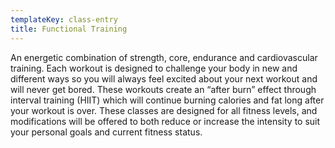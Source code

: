 ```yaml
---
templateKey: class-entry
title: Functional Training
---
```

An energetic combination of strength, core, endurance and cardiovascular training. Each workout is designed to challenge your body in new and different ways so you will always feel excited about your next workout and will never get bored. These workouts create an “after burn” effect through interval training (HIIT) which will continue burning calories and fat long after your workout is over. These classes are designed for all fitness levels, and modifications will be offered to both reduce or increase the intensity to suit your personal goals and current fitness status.
